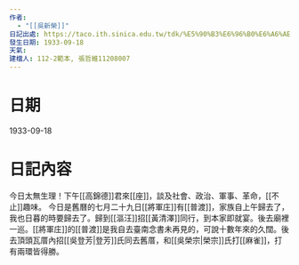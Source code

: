```yaml
---
作者:
  - "[[吳新榮]]"
日記出處: https://taco.ith.sinica.edu.tw/tdk/%E5%90%B3%E6%96%B0%E6%A6%AE%E6%97%A5%E8%A8%98/1933-09-18
發生日期: 1933-09-18
天氣: 
建檔人: 112-2範本, 張哲維11208007
---
```


# 日期
1933-09-18
# 日記內容
今日太無生理！下午[[高錦德]]君來[[座]]，談及社會、政治、軍事、革命，[[不止]]趣味。 今日是舊曆的七月二十九日[[將軍庄]]有[[普渡]]，家族自上午歸去了，我也日暮的時要歸去了。歸到[[漚汪]]招[[黃清澤]]同行，到本家即就宴。後去廟裡一巡。[[將軍庄]]的[[普渡]]是我自去臺南念書未再見的，可說十數年來的久闊。後去頂頭瓦厝內招[[吳登芳|登芳]]氏同去舊厝，和[[吳榮宗|榮宗]]氏打[[麻雀]]，打有兩環皆得勝。
